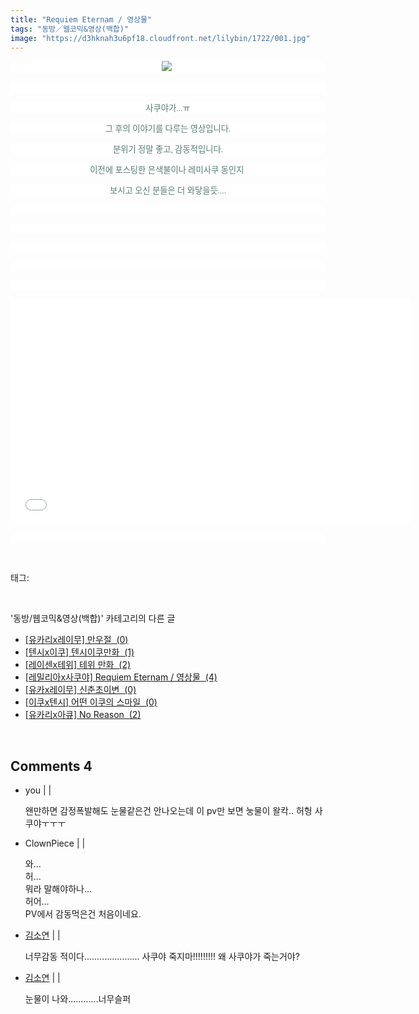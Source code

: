 ```yaml
---
title: "Requiem Eternam / 영상물"
tags: "동방／웹코믹&영상(백합)"
image: "https://d3hknah3u6pf18.cloudfront.net/lilybin/1722/001.jpg"
---
```

<div class="article">
<div class="area_view">
<p style="text-align: center; background: white"><img src="{{ site.imgserver4 }}/lilybin/1722/001.jpg"/><span style="color:#557a74; font-family:돋움; font-size:10pt"> 
</span></p><p style="text-align: justify; background: white"> 
 </p><p style="text-align: center; background: white"><span style="color:#557a74; font-family:돋움; font-size:10pt">사쿠야가...ㅠ
</span></p><p style="text-align: center; background: white"><span style="color:#557a74; font-family:돋움; font-size:10pt">그 후의 이야기를 다루는 영상입니다.
</span></p><p style="text-align: center; background: white"><span style="color:#557a74; font-family:돋움; font-size:10pt">분위기 정말 좋고, 감동적입니다.
</span></p><p style="text-align: center; background: white"><span style="color:#557a74; font-family:돋움; font-size:10pt">이전에 포스팅한 은색불이나 레미사쿠 동인지 
</span></p><p style="text-align: center; background: white"><span style="color:#557a74; font-family:돋움; font-size:10pt">보시고 오신 분들은 더 와닿을듯....
</span></p><p style="text-align: center; background: white"><span style="color:#557a74; font-family:돋움; font-size:10pt"><br/></span></p><p style="text-align: center; background: white"><span style="color:#557a74; font-family:돋움; font-size:10pt"><br/></span></p><p style="text-align: center; background: white"><span style="color:#557a74; font-family:돋움; font-size:10pt"><br/></span></p><p style="text-align: center; background: white"><span style="color:#557a74; font-family:돋움; font-size:10pt"><br/></span></p><p style="text-align: center; background: white"><span style="color:#557a74; font-family:돋움; font-size:10pt"></span><br/></p><p style="text-align: center; background: white"><iframe allowfullscreen="" frameborder="0" height="360" scrolling="no" src="//play-tv.kakao.com/embed/player/cliplink/vff888es57se7khbk57khOb@my?service=daum_tistory" width="640"></iframe></p><p style="text-align: center; background: white"><span style="color:#557a74; font-family:돋움; font-size:10pt"><br/></span></p>
</div></div><br/>
<div class="tagTrail">
<p>태그: </p>
<ul>
</ul>
</div><br/>
<div class="another">
<p>'동방/웹코믹&amp;영상(백합)' 카테고리의 다른 글</p>
<ul>
<li><a href="/lilybin_1725">
[유카리x레이무] 만우절  (0)
</a></li>
<li><a href="/lilybin_1724">
[텐시x이쿠] 텐시이쿠만화  (1)
</a></li>
<li><a href="/lilybin_1723">
[레이센x테위] 테위 만화  (2)
</a></li>
<li><a href="/lilybin_1722">
[레밀리아x사쿠야] Requiem Eternam / 영상물  (4)
</a></li>
<li><a href="/lilybin_1721">
[유카x레이무] 신춘초이변  (0)
</a></li>
<li><a href="/lilybin_1720">
[이쿠x텐시] 어떤 이쿠의 스마일  (0)
</a></li>
<li><a href="/lilybin_1719">
[유카리x아큐] No Reason  (2)
</a></li>
</ul>
</div><br/>
<div class="comment">
<h2 class="bold">Comments <span id="commentCount1722">4</span></h2>
<div style="clear:both;">
<div id="entry1722Comment" style="display:block">
<ul class="list_reply">
<li class="rp_general" id="comment12117148">
<div class="post-comment">
<div>
<span>
<i class="fa fa-user"></i>you |
                                |
                               
</span>
<p>왠만하면 감정폭발해도 눈물같은건 안나오는데 이 pv만 보면 눙물이 왈칵.. 허헝 사쿠야ㅜㅜㅜ</p>

</div>
</div>
</li>
<li class="rp_general" id="comment13149100">
<div class="post-comment">
<div>
<span>
<i class="fa fa-user"></i>ClownPiece |
                                |
                               
</span>
<p>와...<br/>
허...<br/>
뭐라 말해야하나...<br/>
허어...<br/>
PV에서 감동먹은건 처음이네요.</p>

</div>
</div>
</li>
<li class="rp_general" id="comment13216575">
<div class="post-comment">
<div>
<span>
<i class="fa fa-user"></i> <a href="http://fpo" onclick="return openLinkInNewWindow(this)">김소연</a> |
                                |
                               
</span>
<p>너무감동 적이다......................  사쿠야 죽지마!!!!!!!!!  왜 사쿠야가 죽는거야?</p>

</div>
</div>
</li>
<li class="rp_general" id="comment13216577">
<div class="post-comment">
<div>
<span>
<i class="fa fa-user"></i> <a href="http://fpo" onclick="return openLinkInNewWindow(this)">김소연</a> |
                                |
                               
</span>
<p>눈물이 나와............너무슬퍼  </p>

</div>
</div>
</li>
</ul>
</div>
</div>
</div><br/>
<br/>
<p id="refer"></p>
<br/>

